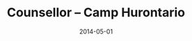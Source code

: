 ---
title: Counsellor – Camp Hurontario
eventType: job
date: 2014-05-01
thumbnail: hurontario
thumbnailExt: jpg
blurb: As a counsellor I worked with many different age groups from six to fourteen years old, and gained experience in working with people of different ability levels and interests.
---